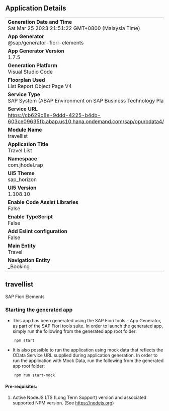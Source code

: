 ## Application Details
|               |
| ------------- |
|**Generation Date and Time**<br>Sat Mar 25 2023 21:51:22 GMT+0800 (Malaysia Time)|
|**App Generator**<br>@sap/generator-fiori-elements|
|**App Generator Version**<br>1.7.5|
|**Generation Platform**<br>Visual Studio Code|
|**Floorplan Used**<br>List Report Object Page V4|
|**Service Type**<br>SAP System (ABAP Environment on SAP Business Technology Platform)|
|**Service URL**<br>https://cb629c8e-9ddd-4225-b4db-603ce09635fb.abap.us10.hana.ondemand.com/sap/opu/odata4/sap/zui_fe_travel_002306_o4/srvd/sap/zui_fe_travel_002306_o4/0001/
|**Module Name**<br>travellist|
|**Application Title**<br>Travel List|
|**Namespace**<br>com.jhodel.rap|
|**UI5 Theme**<br>sap_horizon|
|**UI5 Version**<br>1.108.10|
|**Enable Code Assist Libraries**<br>False|
|**Enable TypeScript**<br>False|
|**Add Eslint configuration**<br>False|
|**Main Entity**<br>Travel|
|**Navigation Entity**<br>_Booking|

## travellist

SAP Fiori Elements

### Starting the generated app

-   This app has been generated using the SAP Fiori tools - App Generator, as part of the SAP Fiori tools suite.  In order to launch the generated app, simply run the following from the generated app root folder:

```
    npm start
```

- It is also possible to run the application using mock data that reflects the OData Service URL supplied during application generation.  In order to run the application with Mock Data, run the following from the generated app root folder:

```
    npm run start-mock
```

#### Pre-requisites:

1. Active NodeJS LTS (Long Term Support) version and associated supported NPM version.  (See https://nodejs.org)



